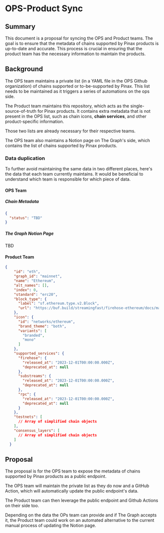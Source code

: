 # OPS-Product Sync

## Summary

This document is a proposal for syncing the OPS and Product teams. The goal is to ensure that the metadata of chains supported by Pinax products is up-to-date and accurate. This process is crucial in ensuring that the product team has the necessary information to maintain the products.

## Background

The OPS team maintains a private list (in a YAML file in the OPS Github organization) of chains supported or to-be-supported by Pinax. This list needs to be maintained as it triggers a series of automations on the ops side.

The Product team maintains this repository, which acts as the single-source-of-truth for Pinax products. It contains extra metadata that is not present in the OPS list, such as chain icons, __chain services__, and other product-specific information.

Those two lists are already necessary for their respective teams.

The OPS team also maintains a Notion page on The Graph's side, which contains the list of chains supported by Pinax products.

### Data duplication

To further avoid maintaining the same data in two different places, here's the data that each team currently maintains. It would be beneficial to understand which team is responsible for which piece of data.

#### OPS Team

##### Chain Metadata

```json
{
  "status": "TBD"
}
```

##### The Graph Notion Page

TBD

#### Product Team

```json
{
    "id": "eth",
    "graph_id": "mainnet",
    "name": "Ethereum",
    "alt_names": [],
    "index": 0,
    "standard": "erc20",
    "block_type": {
      "label": "sf.ethereum.type.v2.Block",
      "url": "https://buf.build/streamingfast/firehose-ethereum/docs/main:sf.ethereum.type.v2"
    },
    "icon": {
      "id": "networks/ethereum",
      "brand_theme": "both",
      "variants": [
        "branded",
        "mono"
      ]
    },
    "supported_services": {
      "firehose": {
        "released_at": "2023-12-01T00:00:00.000Z",
        "deprecated_at": null
      },
      "substreams": {
        "released_at": "2023-12-01T00:00:00.000Z",
        "deprecated_at": null
      },
      "rpc": {
        "released_at": "2023-12-01T00:00:00.000Z",
        "deprecated_at": null
      }
    },
    "testnets": [
      // Array of simplified chain objects
    ],
    "consensus_layers": [
      // Array of simplified chain objects
    ]
  }
```

## Proposal

The proposal is for the OPS team to expose the metadata of chains supported by Pinax products as a public endpoint.

The OPS team will maintain the private list as they do now and a GitHub Action, which will automatically update the public endpoint's data.

The Product team can then leverage the public endpoint and Github Actions on their side too.

Depending on the data the OPs team can provide and if The Graph accepts it, the Product team could work on an automated alternative to the current manual process of updating the Notion page.

